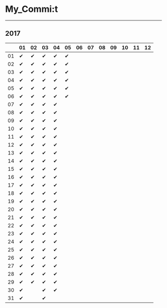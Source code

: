 # My_Commi:t

---

## 2017

|  |01|02|03|04|05|06|07|08|09|10|11|12|
|----|----|----|----|----|----|----|----|----|----|----|----|----|
|01|✔ |✔ |✔ |✔ |✔ |  |  |  |  |  |  |  |
|02|✔ |✔ |✔ |✔ |✔ |  |  |  |  |  |  |  |
|03|✔ |✔ |✔ |✔ |✔ |  |  |  |  |  |  |  |
|04|✔ |✔ |✔ |✔ |✔ |  |  |  |  |  |  |  |
|05|✔ |✔ |✔ |✔ |✔ |  |  |  |  |  |  |  |
|06|✔ |✔ |✔ |✔ |✔ |  |  |  |  |  |  |  |
|07|✔ |✔ |✔ |✔ |  |  |  |  |  |  |  |  |
|08|✔ |✔ |✔ |✔ |  |  |  |  |  |  |  |  |
|09|✔ |✔ |✔ |✔ |  |  |  |  |  |  |  |  |
|10|✔ |✔ |✔ |✔ |  |  |  |  |  |  |  |  |
|11|✔ |✔ |✔ |✔ |  |  |  |  |  |  |  |  |
|12|✔ |✔ |✔ |✔ |  |  |  |  |  |  |  |  |
|13|✔ |✔ |✔ |✔ |  |  |  |  |  |  |  |  |
|14|✔ |✔ |✔ |✔ |  |  |  |  |  |  |  |  |
|15|✔ |✔ |✔ |✔ |  |  |  |  |  |  |  |  |
|16|✔ |✔ |✔ |✔ |  |  |  |  |  |  |  |  |
|17|✔ |✔ |✔ |✔ |  |  |  |  |  |  |  |  |
|18|✔ |✔ |✔ |✔ |  |  |  |  |  |  |  |  |
|19|✔ |✔ |✔ |✔ |  |  |  |  |  |  |  |  |
|20|✔ |✔ |✔ |✔ |  |  |  |  |  |  |  |  |
|21|✔ |✔ |✔ |✔ |  |  |  |  |  |  |  |  |
|22|✔ |✔ |✔ |✔ |  |  |  |  |  |  |  |  |
|23|✔ |✔ |✔ |✔ |  |  |  |  |  |  |  |  |
|24|✔ |✔ |✔ |✔ |  |  |  |  |  |  |  |  |
|25|✔ |✔ |✔ |✔ |  |  |  |  |  |  |  |  |
|26|✔ |✔ |✔ |✔ |  |  |  |  |  |  |  |  |
|27|✔ |✔ |✔ |✔ |  |  |  |  |  |  |  |  |
|28|✔ |✔ |✔ |✔ |  |  |  |  |  |  |  |  |
|29|✔ |✔ |✔ |✔ |  |  |  |  |  |  |  |  |
|30|✔ |  |✔ |✔ |  |  |  |  |  |  |  |  |
|31|✔ |  |✔ |  |  |  |  |  |  |  |  |  |
